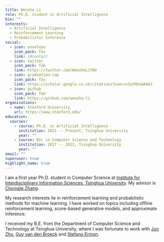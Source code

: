 ```yaml
---
title: Wenzhe Li
role: Ph.D. student in Artificial Intelligence
bio: ""
interests:
  - Artificial Intelligence
  - Reinforcement Learning
  - Probabilistic Inference
social:
  - icon: envelope
    icon_pack: fas
    link: /#contact
  - icon: twitter
    icon_pack: fab
    link: https://twitter.com/WenzheLiTHU
  - icon: graduation-cap
    icon_pack: fas
    link: https://scholar.google.co.uk/citations?user=sIwtMXoAAAAJ
  - icon: github
    icon_pack: fab
    link: https://github.com/wenzhe-li
organizations:
  - name: Stanford University
    url: https://www.stanford.edu/
education:
  courses:
    - course: Ph.D. in Artificial Intelligence
      institution: 2021 -- Present, Tsinghua University
      year: ""
    - course: BSc in Computer Science and Technology
      institution: 2017 -- 2021, Tsinghua University
      year: ""
email: ""
superuser: true
highlight_name: true
---
```

I am a first year Ph.D. student in Computer Science at [Institute for Interdisciplinary Information Sciences, Tsinghua University](https://iiis.tsinghua.edu.cn/en/about/). My advisor is [Chongjie Zhang](http://people.iiis.tsinghua.edu.cn/~zhang/).

My research interests lie in reinforcement learning and probabilistic methods for machine learning. I have worked on topics including offline reinforcement learning, score-based generative models, and approximate inference.

I received my B.E. from the Department of Computer Science and Technology at Tsinghua University, where I was fortunate to work with [Jun Zhu](https://ml.cs.tsinghua.edu.cn/~jun/index.shtml), [Guy van den Broeck](https://web.cs.ucla.edu/~guyvdb/) and [Stefano Ermon](https://cs.stanford.edu/~ermon/).

